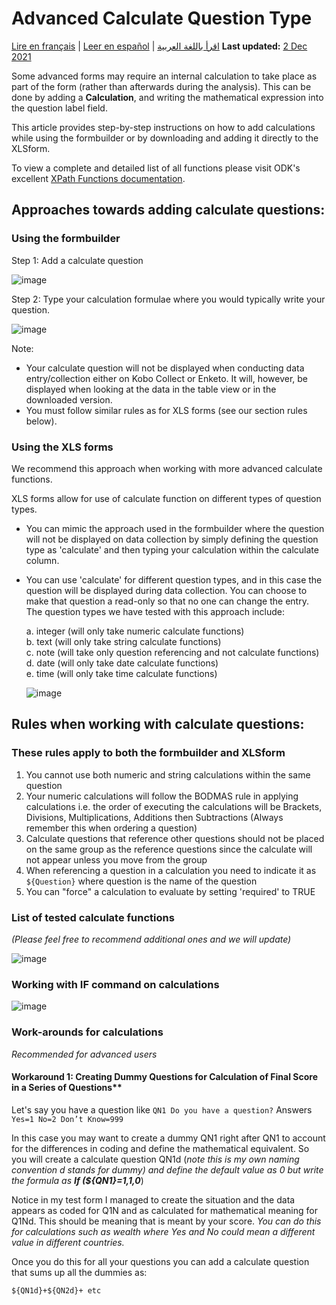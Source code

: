 # Advanced Calculate Question Type
<a href="fr/advanced_calculate.html">Lire en français</a> | <a href="es/advanced_calculate.html">Leer en español</a> | <a href="ar/advanced_calculate.html">اقرأ باللغة العربية</a>
**Last updated:** <a href="https://github.com/kobotoolbox/docs/blob/c2e8c882fdd831549c2f7f4474a9d522bafc181b/source/advanced_calculate.md" class="reference">2 Dec 2021</a>

Some advanced forms may require an internal calculation to take place as part of the form (rather than afterwards during the analysis). This can be done by adding a **Calculation**, and writing the mathematical expression into the question label field. 

This article provides step-by-step instructions on how to add calculations while using the formbuilder or by downloading and adding it directly to the XLSform. 

To view a complete and detailed list of all functions please visit ODK's excellent [XPath Functions documentation](https://getodk.github.io/xforms-spec).  

## Approaches towards adding calculate questions:

### Using the formbuilder

Step 1: Add a calculate question

![image](/images/advanced_calculate/calculate_question.jpg)

Step 2: Type your calculation formulae where you would typically write your question.

![image](/images/advanced_calculate/formulas.jpg)

Note:

* Your calculate question will not be displayed when conducting data entry/collection either on Kobo Collect or Enketo. It will, however, be displayed when looking at the data in the table view or in the downloaded version.  
* You must follow similar rules as for XLS forms (see our section rules below).  

### Using the XLS forms

We recommend this approach when working with more advanced calculate functions. 

XLS forms allow for use of calculate function on different types of question types. 

* You can mimic the approach used in the formbuilder where the question will not be displayed on data collection by simply defining the question type as 'calculate' and then typing your calculation within the calculate column. 
* You can use 'calculate' for different question types, and in this case the question will be displayed during data collection. You can choose to make that question a read-only so that no one can change the entry. The question types we have tested with this approach include:

    a. integer (will only take numeric calculate functions)  
    b. text (will only take string calculate functions)  
    c. note (will take only question referencing and not calculate functions)  
    d. date (will only take date calculate functions)  
    e. time (will only take time calculate functions)  
    
    ![image](/images/advanced_calculate/xls.png)

## Rules when working with calculate questions:

### These rules apply to both the formbuilder and XLSform

1. You cannot use both numeric and string calculations within the same question  
2. Your numeric calculations will follow the BODMAS rule in applying calculations i.e. the order of executing the calculations will be Brackets, Divisions, Multiplications, Additions then Subtractions (Always remember this when ordering a question)  
3. Calculate questions that reference other questions should not be placed on the same group as the reference questions since the calculate will not appear unless you move from the group  
4. When referencing a question in a calculation you need to indicate it as `${Question}` where question is the name of the question  
5. You can "force" a calculation to evaluate by setting 'required' to TRUE  

### List of tested calculate functions

_(Please feel free to recommend additional ones and we will update)_

![image](/images/advanced_calculate/list.png)

### Working with IF command on calculations

![image](/images/advanced_calculate/if_command.png)

### Work-arounds for calculations

_Recommended for advanced users_

#### Workaround 1: Creating Dummy Questions for Calculation of Final Score in a Series of Questions**

Let's say you have a question like  `QN1 Do you have a question?` Answers `Yes=1 No=2 Don’t Know=999`

In this case you may want to create a dummy QN1 right after QN1 to account for the differences in coding and define the mathematical equivalent. So you will create a calculate question QN1d (_note this is my own naming convention d stands for dummy) and define the default value as 0 but write the formula as **If (${QN1}=1,1,0**_) 

Notice in my test form I managed to create the situation and the data appears as coded for Q1N and as calculated for mathematical meaning for Q1Nd. This should be meaning that is meant by your score. _You can do this for calculations such as wealth where Yes and No could mean a different value in different countries._

Once you do this for all your questions you can add a calculate question that sums up all the dummies as:  

`${QN1d}+${QN2d}+ etc`
